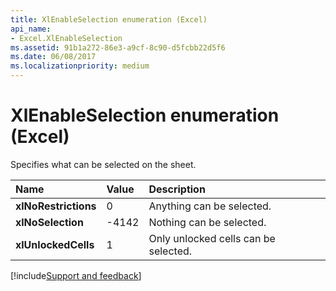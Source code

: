 ```yaml
---
title: XlEnableSelection enumeration (Excel)
api_name:
- Excel.XlEnableSelection
ms.assetid: 91b1a272-86e3-a9cf-8c90-d5fcbb22d5f6
ms.date: 06/08/2017
ms.localizationpriority: medium
---
```



# XlEnableSelection enumeration (Excel)

Specifies what can be selected on the sheet.



|Name|Value|Description|
|:-----|:-----|:-----|
| **xlNoRestrictions**|0|Anything can be selected.|
| **xlNoSelection**|-4142|Nothing can be selected.|
| **xlUnlockedCells**|1|Only unlocked cells can be selected.|

[!include[Support and feedback](~/includes/feedback-boilerplate.md)]